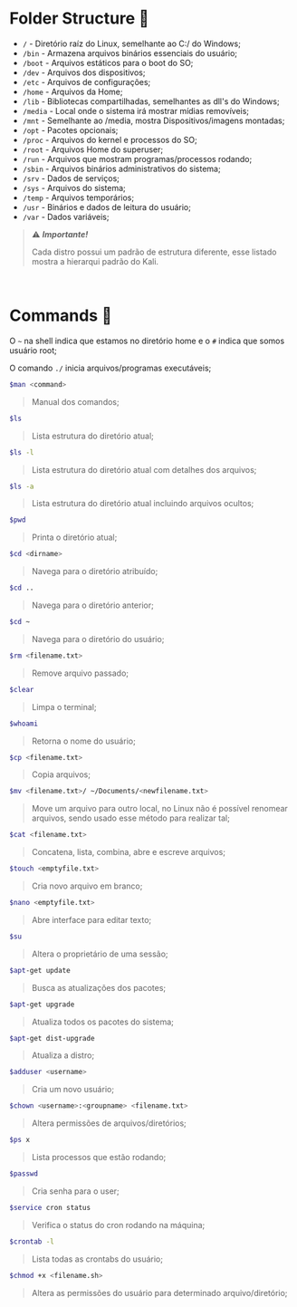 # Folder Structure 📂

- `/` - Diretório raíz do Linux, semelhante ao C:/ do Windows;
- `/bin` - Armazena arquivos binários essenciais do usuário;
- `/boot` - Arquivos estáticos para o boot do SO;
- `/dev` - Arquivos dos dispositivos;
- `/etc` - Arquivos de configurações;
- `/home` - Arquivos da Home;
- `/lib` - Bibliotecas compartilhadas, semelhantes as dll's do Windows;
- `/media` - Local onde o sistema irá mostrar mídias removíveis;
- `/mnt` - Semelhante ao /media, mostra Dispositivos/imagens montadas;
- `/opt` - Pacotes opcionais;
- `/proc` - Arquivos do kernel e processos do SO;
- `/root` - Arquivos Home do superuser;
- `/run` - Arquivos que mostram programas/processos rodando;
- `/sbin` - Arquivos binários administrativos do sistema;
- `/srv` - Dados de serviços;
- `/sys` - Arquivos do sistema;
- `/temp` - Arquivos temporários;
- `/usr` - Binários e dados de leitura do usuário;
- `/var` - Dados variáveis;

> ⚠️ ***Importante!***
>
> Cada distro possui um padrão de estrutura diferente, esse listado mostra a hierarqui padrão do Kali.

<br/>

# Commands 🐧


O `~` na shell indica que estamos no diretório home e o `#` indica que somos usuário root;

O comando `./` inicia arquivos/programas executáveis;



```bash
$man <command>
```
>Manual dos comandos;

```bash
$ls
```
>Lista estrutura do diretório atual;

```bash
$ls -l
```
>Lista estrutura do diretório atual com detalhes dos arquivos;

```bash
$ls -a
```
>Lista estrutura do diretório atual incluindo arquivos ocultos;

```bash
$pwd
```
>Printa o diretório atual;

```bash
$cd <dirname>
```
>Navega para o diretório atribuído;

```bash
$cd ..
```
>Navega para o diretório anterior;

```bash
$cd ~
```
>Navega para o diretório do usuário;

```bash
$rm <filename.txt>
```
>Remove arquivo passado;

```bash
$clear
```
>Limpa o terminal;

```bash
$whoami
```
>Retorna o nome do usuário;

```bash
$cp <filename.txt>
```
>Copia arquivos;

```bash
$mv <filename.txt>/ ~/Documents/<newfilename.txt>
```
>Move um arquivo para outro local, no Linux não é possível renomear arquivos, sendo usado esse método para realizar tal;

```bash
$cat <filename.txt>
```
>Concatena, lista, combina, abre e escreve arquivos;

```bash
$touch <emptyfile.txt>
```
>Cria novo arquivo em branco;

```bash
$nano <emptyfile.txt>
```
>Abre interface para editar texto;

```bash
$su
```
>Altera o proprietário de uma sessão;

```bash
$apt-get update
```
>Busca as atualizações dos pacotes;

```bash
$apt-get upgrade
```
>Atualiza todos os pacotes do sistema;

```bash
$apt-get dist-upgrade
```
>Atualiza a distro;

```bash
$adduser <username>
```
>Cria um novo usuário;

```bash
$chown <username>:<groupname> <filename.txt>
```
>Altera permissões de arquivos/diretórios;

```bash
$ps x
```
>Lista processos que estão rodando;

```bash
$passwd
```
>Cria senha para o user;

```bash
$service cron status
```
>Verifica o status do cron rodando na máquina;

```bash
$crontab -l
```
>Lista todas as crontabs do usuário;

```bash
$chmod +x <filename.sh>
```
>Altera as permissões do usuário para determinado arquivo/diretório;

